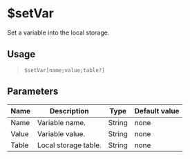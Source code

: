 # $setVar
Set a variable into the local storage.
## Usage
> `$setVar[name;value;table?]`
## Parameters
| Name  |     Description      |  Type  | Default value |
|-------|----------------------|--------|---------------|
| Name  | Variable name.       | String | none          |
| Value | Variable value.      | String | none          |
| Table | Local storage table. | String | none          |
